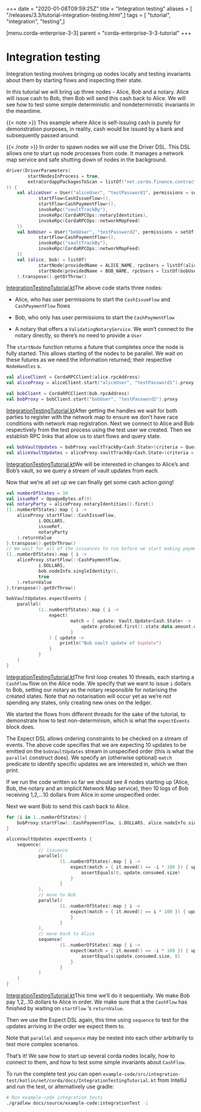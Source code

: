 +++
date = "2020-01-08T09:59:25Z"
title = "Integration testing"
aliases = [ "/releases/3.3/tutorial-integration-testing.html",]
tags = [ "tutorial", "integration", "testing",]

[menu.corda-enterprise-3-3]
parent = "corda-enterprise-3-3-tutorial"
+++


# Integration testing

Integration testing involves bringing up nodes locally and testing
            invariants about them by starting flows and inspecting their state.

In this tutorial we will bring up three nodes - Alice, Bob and a
            notary. Alice will issue cash to Bob, then Bob will send this cash
            back to Alice. We will see how to test some simple deterministic and
            nondeterministic invariants in the meantime.


{{< note >}}
This example where Alice is self-issuing cash is purely for
                demonstration purposes, in reality, cash would be issued by a bank
                and subsequently passed around.

{{< /note >}}
In order to spawn nodes we will use the Driver DSL. This DSL allows
            one to start up node processes from code. It manages a network map
            service and safe shutting down of nodes in the background.

```kotlin
driver(DriverParameters(
        startNodesInProcess = true,
        extraCordappPackagesToScan = listOf("net.corda.finance.contracts.asset","net.corda.finance.schemas")
)) {
    val aliceUser = User("aliceUser", "testPassword1", permissions = setOf(
            startFlow<CashIssueFlow>(),
            startFlow<CashPaymentFlow>(),
            invokeRpc("vaultTrackBy"),
            invokeRpc(CordaRPCOps::notaryIdentities),
            invokeRpc(CordaRPCOps::networkMapFeed)
    ))
    val bobUser = User("bobUser", "testPassword2", permissions = setOf(
            startFlow<CashPaymentFlow>(),
            invokeRpc("vaultTrackBy"),
            invokeRpc(CordaRPCOps::networkMapFeed)
    ))
    val (alice, bob) = listOf(
            startNode(providedName = ALICE_NAME, rpcUsers = listOf(aliceUser)),
            startNode(providedName = BOB_NAME, rpcUsers = listOf(bobUser))
    ).transpose().getOrThrow()


```
[IntegrationTestingTutorial.kt](https://github.com/corda/enterprise/blob/release/ent/3.3/docs/source/example-code/src/integration-test/kotlin/net/corda/docs/IntegrationTestingTutorial.kt)The above code starts three nodes:


* Alice, who has user permissions to start the `CashIssueFlow` and
                    `CashPaymentFlow` flows


* Bob, who only has user permissions to start the `CashPaymentFlow`


* A notary that offers a `ValidatingNotaryService`. We won’t connect
                    to the notary directly, so there’s no need to provide a `User`


The `startNode` function returns a future that completes once the
            node is fully started. This allows starting of the nodes to be
            parallel. We wait on these futures as we need the information
            returned; their respective `NodeHandles` s.

```kotlin
val aliceClient = CordaRPCClient(alice.rpcAddress)
val aliceProxy = aliceClient.start("aliceUser", "testPassword1").proxy

val bobClient = CordaRPCClient(bob.rpcAddress)
val bobProxy = bobClient.start("bobUser", "testPassword2").proxy

```
[IntegrationTestingTutorial.kt](https://github.com/corda/enterprise/blob/release/ent/3.3/docs/source/example-code/src/integration-test/kotlin/net/corda/docs/IntegrationTestingTutorial.kt)After getting the handles we wait for both parties to register with
            the network map to ensure we don’t have race conditions with network
            map registration. Next we connect to Alice and Bob respectively from
            the test process using the test user we created. Then we establish RPC
            links that allow us to start flows and query state.

```kotlin
val bobVaultUpdates = bobProxy.vaultTrackBy<Cash.State>(criteria = QueryCriteria.VaultQueryCriteria(status = Vault.StateStatus.ALL)).updates
val aliceVaultUpdates = aliceProxy.vaultTrackBy<Cash.State>(criteria = QueryCriteria.VaultQueryCriteria(status = Vault.StateStatus.ALL)).updates

```
[IntegrationTestingTutorial.kt](https://github.com/corda/enterprise/blob/release/ent/3.3/docs/source/example-code/src/integration-test/kotlin/net/corda/docs/IntegrationTestingTutorial.kt)We will be interested in changes to Alice’s and Bob’s vault, so we
            query a stream of vault updates from each.

Now that we’re all set up we can finally get some cash action going!

```kotlin
val numberOfStates = 10
val issueRef = OpaqueBytes.of(0)
val notaryParty = aliceProxy.notaryIdentities().first()
(1..numberOfStates).map { i ->
    aliceProxy.startFlow(::CashIssueFlow,
            i.DOLLARS,
            issueRef,
            notaryParty
    ).returnValue
}.transpose().getOrThrow()
// We wait for all of the issuances to run before we start making payments
(1..numberOfStates).map { i ->
    aliceProxy.startFlow(::CashPaymentFlow,
            i.DOLLARS,
            bob.nodeInfo.singleIdentity(),
            true
    ).returnValue
}.transpose().getOrThrow()

bobVaultUpdates.expectEvents {
    parallel(
            (1..numberOfStates).map { i ->
                expect(
                        match = { update: Vault.Update<Cash.State> ->
                            update.produced.first().state.data.amount.quantity == i * 100L
                        }
                ) { update ->
                    println("Bob vault update of $update")
                }
            }
    )
}

```
[IntegrationTestingTutorial.kt](https://github.com/corda/enterprise/blob/release/ent/3.3/docs/source/example-code/src/integration-test/kotlin/net/corda/docs/IntegrationTestingTutorial.kt)The first loop creates 10 threads, each starting a `CashFlow` flow
            on the Alice node. We specify that we want to issue `i` dollars to
            Bob, setting our notary as the notary responsible for notarising the
            created states. Note that no notarisation will occur yet as we’re not
            spending any states, only creating new ones on the ledger.

We started the flows from different threads for the sake of the
            tutorial, to demonstrate how to test non-determinism, which is what
            the `expectEvents` block does.

The Expect DSL allows ordering constraints to be checked on a stream
            of events. The above code specifies that we are expecting 10 updates
            to be emitted on the `bobVaultUpdates` stream in unspecified order
            (this is what the `parallel` construct does). We specify an
            (otherwise optional) `match` predicate to identify specific updates
            we are interested in, which we then print.

If we run the code written so far we should see 4 nodes starting up
            (Alice, Bob, the notary and an implicit Network Map service), then
            10 logs of Bob receiving 1,2,…10 dollars from Alice in some unspecified
            order.

Next we want Bob to send this cash back to Alice.

```kotlin
for (i in 1..numberOfStates) {
    bobProxy.startFlow(::CashPaymentFlow, i.DOLLARS, alice.nodeInfo.singleIdentity()).returnValue.getOrThrow()
}

aliceVaultUpdates.expectEvents {
    sequence(
            // issuance
            parallel(
                    (1..numberOfStates).map { i ->
                        expect(match = { it.moved() == -i * 100 }) { update: Vault.Update<Cash.State> ->
                            assertEquals(0, update.consumed.size)
                        }
                    }
            ),
            // move to Bob
            parallel(
                    (1..numberOfStates).map { i ->
                        expect(match = { it.moved() == i * 100 }) { update: Vault.Update<Cash.State> ->
                        }
                    }
            ),
            // move back to Alice
            sequence(
                    (1..numberOfStates).map { i ->
                        expect(match = { it.moved() == -i * 100 }) { update: Vault.Update<Cash.State> ->
                            assertEquals(update.consumed.size, 0)
                        }
                    }
            )
    )
}

```
[IntegrationTestingTutorial.kt](https://github.com/corda/enterprise/blob/release/ent/3.3/docs/source/example-code/src/integration-test/kotlin/net/corda/docs/IntegrationTestingTutorial.kt)This time we’ll do it sequentially. We make Bob pay 1,2,..10 dollars
            to Alice in order. We make sure that a the `CashFlow` has finished
            by waiting on `startFlow` ‘s `returnValue`.

Then we use the Expect DSL again, this time using `sequence` to test
            for the updates arriving in the order we expect them to.

Note that `parallel` and `sequence` may be nested into each other
            arbitrarily to test more complex scenarios.

That’s it! We saw how to start up several corda nodes locally, how to
            connect to them, and how to test some simple invariants about
            `CashFlow`.

To run the complete test you can open
            `example-code/src/integration-test/kotlin/net/corda/docs/IntegrationTestingTutorial.kt`
            from IntelliJ and run the test, or alternatively use gradle:

```bash
# Run example-code integration tests
./gradlew docs/source/example-code:integrationTest -i
```


